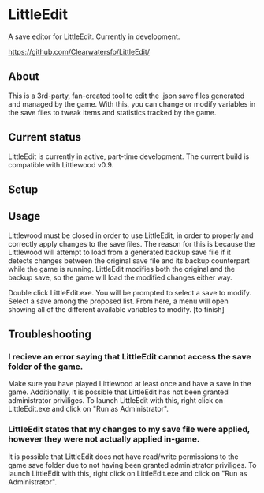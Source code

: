 # LittleEdit
A save editor for LittleEdit. Currently in development.

https://github.com/Clearwatersfo/LittleEdit/

## About

This is a 3rd-party, fan-created tool to edit the .json save files generated and managed by the game.
With this, you can change or modify variables in the save files to tweak items and statistics tracked by the game.

## Current status

LittleEdit is currently in active, part-time development.
The current build is compatible with Littlewood v0.9.

## Setup


## Usage

Littlewood must be closed in order to use LittleEdit, in order to properly and correctly apply changes to the save files.
The reason for this is because the Littlewood will attempt to load from a generated backup save file if it detects changes between the original save file and its backup counterpart while the game is running.
LittleEdit modifies both the original and the backup save, so the game will load the modified changes either way.

Double click LittleEdit.exe.
You will be prompted to select a save to modify.
Select a save among the proposed list.
From here, a menu will open showing all of the different available variables to modify.
[to finish]

## Troubleshooting

### I recieve an error saying that LittleEdit cannot access the save folder of the game.

Make sure you have played Littlewood at least once and have a save in the game.
Additionally, it is possible that LittleEdit has not been granted administrator priviliges. To launch LittleEdit with this, right click on LittleEdit.exe and click on "Run as Administrator".

### LittleEdit states that my changes to my save file were applied, however they were not actually applied in-game.

It is possible that LittleEdit does not have read/write permissions to the game save folder due to not having been granted administrator priviliges. To launch LittleEdit with this, right click on LittleEdit.exe and click on "Run as Administrator".

